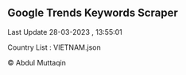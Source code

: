 

## Google Trends Keywords Scraper 
 
Last Update 28-03-2023 , 13:55:01

Country List :
VIETNAM.json



© Abdul Muttaqin 
